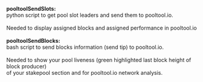 **pooltoolSendSlots:**\
python script to get pool slot leaders and send them to pooltool.io.\
<br/>
Needed to display assigned blocks and assigned performance in pooltool.io
<br/>
<br/>
**pooltoolSendBlocks:**\
bash script to send blocks information (send tip) to pooltool.io.\
<br/>
Needed to show your pool liveness (green highlighted last block height of block producer)\
of your stakepool section and for pooltool.io network analysis.
